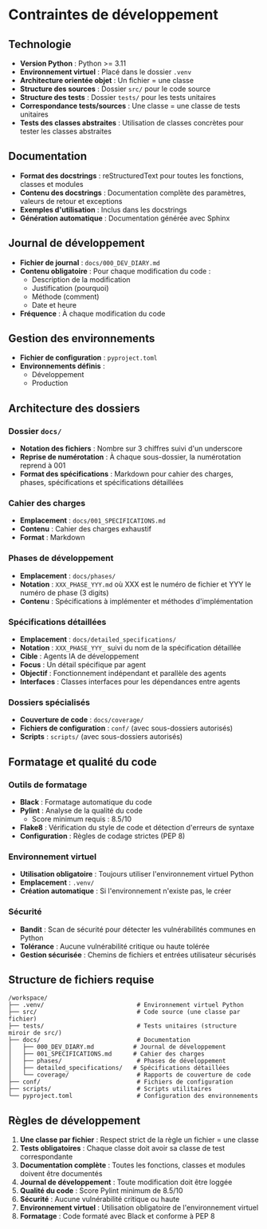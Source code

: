 # Contraintes de développement

## Technologie

- **Version Python** : Python >= 3.11
- **Environnement virtuel** : Placé dans le dossier `.venv`
- **Architecture orientée objet** : Un fichier = une classe
- **Structure des sources** : Dossier `src/` pour le code source
- **Structure des tests** : Dossier `tests/` pour les tests unitaires
- **Correspondance tests/sources** : Une classe = une classe de tests unitaires
- **Tests des classes abstraites** : Utilisation de classes concrètes pour tester les classes abstraites

## Documentation

- **Format des docstrings** : reStructuredText pour toutes les fonctions, classes et modules
- **Contenu des docstrings** : Documentation complète des paramètres, valeurs de retour et exceptions
- **Exemples d'utilisation** : Inclus dans les docstrings
- **Génération automatique** : Documentation générée avec Sphinx

## Journal de développement

- **Fichier de journal** : `docs/000_DEV_DIARY.md`
- **Contenu obligatoire** : Pour chaque modification du code :
  - Description de la modification
  - Justification (pourquoi)
  - Méthode (comment)
  - Date et heure
- **Fréquence** : À chaque modification du code

## Gestion des environnements

- **Fichier de configuration** : `pyproject.toml`
- **Environnements définis** :
  - Développement
  - Production

## Architecture des dossiers

### Dossier `docs/`

- **Notation des fichiers** : Nombre sur 3 chiffres suivi d'un underscore
- **Reprise de numérotation** : À chaque sous-dossier, la numérotation reprend à 001
- **Format des spécifications** : Markdown pour cahier des charges, phases, spécifications et spécifications détaillées

### Cahier des charges

- **Emplacement** : `docs/001_SPECIFICATIONS.md`
- **Contenu** : Cahier des charges exhaustif
- **Format** : Markdown

### Phases de développement

- **Emplacement** : `docs/phases/`
- **Notation** : `XXX_PHASE_YYY.md` où XXX est le numéro de fichier et YYY le numéro de phase (3 digits)
- **Contenu** : Spécifications à implémenter et méthodes d'implémentation

### Spécifications détaillées

- **Emplacement** : `docs/detailed_specifications/`
- **Notation** : `XXX_PHASE_YYY_` suivi du nom de la spécification détaillée
- **Cible** : Agents IA de développement
- **Focus** : Un détail spécifique par agent
- **Objectif** : Fonctionnement indépendant et parallèle des agents
- **Interfaces** : Classes interfaces pour les dépendances entre agents

### Dossiers spécialisés

- **Couverture de code** : `docs/coverage/`
- **Fichiers de configuration** : `conf/` (avec sous-dossiers autorisés)
- **Scripts** : `scripts/` (avec sous-dossiers autorisés)

## Formatage et qualité du code

### Outils de formatage

- **Black** : Formatage automatique du code
- **Pylint** : Analyse de la qualité du code
  - Score minimum requis : 8.5/10
- **Flake8** : Vérification du style de code et détection d'erreurs de syntaxe
- **Configuration** : Règles de codage strictes (PEP 8)

### Environnement virtuel

- **Utilisation obligatoire** : Toujours utiliser l'environnement virtuel Python
- **Emplacement** : `.venv/`
- **Création automatique** : Si l'environnement n'existe pas, le créer

### Sécurité

- **Bandit** : Scan de sécurité pour détecter les vulnérabilités communes en Python
- **Tolérance** : Aucune vulnérabilité critique ou haute tolérée
- **Gestion sécurisée** : Chemins de fichiers et entrées utilisateur sécurisés

## Structure de fichiers requise

```
/workspace/
├── .venv/                          # Environnement virtuel Python
├── src/                            # Code source (une classe par fichier)
├── tests/                          # Tests unitaires (structure miroir de src/)
├── docs/                           # Documentation
│   ├── 000_DEV_DIARY.md           # Journal de développement
│   ├── 001_SPECIFICATIONS.md      # Cahier des charges
│   ├── phases/                     # Phases de développement
│   ├── detailed_specifications/   # Spécifications détaillées
│   └── coverage/                   # Rapports de couverture de code
├── conf/                           # Fichiers de configuration
├── scripts/                        # Scripts utilitaires
└── pyproject.toml                  # Configuration des environnements
```

## Règles de développement

1. **Une classe par fichier** : Respect strict de la règle un fichier = une classe
2. **Tests obligatoires** : Chaque classe doit avoir sa classe de test correspondante
3. **Documentation complète** : Toutes les fonctions, classes et modules doivent être documentés
4. **Journal de développement** : Toute modification doit être loggée
5. **Qualité du code** : Score Pylint minimum de 8.5/10
6. **Sécurité** : Aucune vulnérabilité critique ou haute
7. **Environnement virtuel** : Utilisation obligatoire de l'environnement virtuel
8. **Formatage** : Code formaté avec Black et conforme à PEP 8